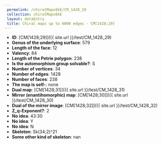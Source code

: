 ```yaml
--- 
 permalink: /chiralMaps6kE/CM_1428_29 
 collection: chiralMaps6kE
 layout: dataEntry
 title: Chiral maps up to 6000 edges - CM[1428;29]
---
```


- **ID**: [CM[1428;29]]({{ site.url }}/test/CM_1428_29)
- **Genus of the underlying surface**: 579
- **Length of the face**: 12
- **Valency**: 84
- **Length of the Petrie polygon**: 238
- **Is the automorphism group solvable?**: S
- **Number of vertices**: 34
- **Number of edges**: 1428
- **Number of faces**: 238
- **The map is self-**: none
- **Dual map**: [CM[1428;31]]({{ site.url }}/test/CM_1428_31)
- **Mirror (enantihomorphic) map**: [CM[1428;30]]({{ site.url }}/test/CM_1428_30)
- **Dual of the mirror image**: [CM[1428;32]]({{ site.url }}/test/CM_1428_32)
- **Z_q-Exponent?**: 2
- **No idea**:  43:30
- **No idea**: Y
- **No idea**: N
- **Skeleton**: Sk(34;2)^21
- **Some other kind of skeleton**: nan
